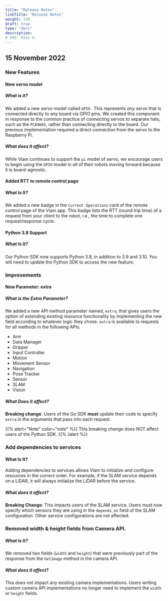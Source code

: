 ```yaml
---
title: "Release Notes"
linkTitle: "Release Notes"
weight: 110
draft: true
type: "docs"
description:
# SME: Mike A.
---
```

## 15 November 2022

### New Features
#### New servo model
##### What is it? 
We added a new servo model called `GPIO.` This represents *any* servo that is connected directly to *any* board via GPIO pins. We created this component in response to the common practice of connecting servos to separate hats, such as the `PCA9685`, rather than connecting directly to the board. Our previous implementation required a direct connection from the servo to the Raspberry Pi.
##### What does it affect? 
While Viam continues to support the `pi` model of servo, we encourage users to begin using the `GPIO` model in *all* of their robots moving forward because it is board-agnostic.
#### Added RTT to remote control page
##### What Is It?
We added a new badge in the `Current Operations` card of the remote control page of the Viam app. This badge lists the RTT (round trip time) of a request from your client to the robot, i.e., the time to complete one request/response cycle.
#### Python 3.8 Support
##### What Is It?
Our Python SDK now supports Python 3.8, in addition to 3.9 and 3.10. You will need to update the Python SDK to access the new feature.
### Improvements
#### New Parameter: extra
##### What is the Extra Parameter?
We added a new API method parameter named, `extra`, that gives users the option of extending existing resource functionality by implementing the new field according to whatever logic they chose. 
`extra` is available to requests for all methods in the following APIs.

* Arm
* Data Manager
* Gripper
* Input Controller
* Motion
* Movement Sensor
* Navigation
* Pose Tracker
* Sensor
* SLAM
* Vision

##### What Does it affect?
**Breaking change**:
Users of the Go SDK **must** update their code to specify `extra` in the arguments that pass into each request.

{{% alert="Note" color="note" %}}
This breaking change does NOT affect users of the Python SDK.
{{% /alert %}}
### Add dependencies to services
#### What Is It? 
Adding dependencies to services allows Viam to initialize and configure resources in the correct order. For example, if the SLAM service depends on a LiDAR, it will always initialize the LiDAR before the service.
##### What does it affect?

**Breaking Change**: This impacts users of the SLAM service. Users must now specify which sensors they are using in the `depends_on` field of the SLAM configuration.
Other service configurations are not affected.

### Removed width & height fields from Camera API.

##### What Is It?
We removed two fields (`width` and `height`) that were previously part of the response from the `GetImage` method in the camera API.

##### What does it affect?
This *does not* impact any existing camera implementations. 
Users writing custom camera API implementations no longer need to implement the `width` or `height` fields.
